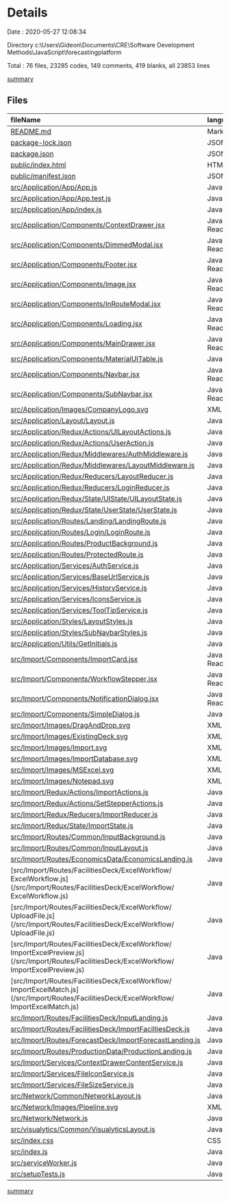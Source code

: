 # Details

Date : 2020-05-27 12:08:34

Directory c:\Users\Gideon\Documents\CRE\Software Development Methods\JavaScript\forecastingplatform

Total : 76 files, 23285 codes, 149 comments, 419 blanks, all 23853 lines

[summary](results.md)

## Files

| fileName                                                                                                                                        | language         |   code | comment | blank |  total |
| :---------------------------------------------------------------------------------------------------------------------------------------------- | :--------------- | -----: | ------: | ----: | -----: |
| [README.md](/README.md)                                                                                                                         | Markdown         |     37 |       0 |    32 |     69 |
| [package-lock.json](/package-lock.json)                                                                                                         | JSON             | 18,761 |       0 |     1 | 18,762 |
| [package.json](/package.json)                                                                                                                   | JSON             |     53 |       0 |     1 |     54 |
| [public/index.html](/public/index.html)                                                                                                         | HTML             |     18 |      23 |     3 |     44 |
| [public/manifest.json](/public/manifest.json)                                                                                                   | JSON             |     25 |       0 |     1 |     26 |
| [src/Application/App/App.js](/src/Application/App/App.js)                                                                                       | JavaScript       |     22 |       4 |     4 |     30 |
| [src/Application/App/App.test.js](/src/Application/App/App.test.js)                                                                             | JavaScript       |      8 |       0 |     2 |     10 |
| [src/Application/App/index.js](/src/Application/App/index.js)                                                                                   | JavaScript       |      2 |       0 |     2 |      4 |
| [src/Application/Components/ContextDrawer.jsx](/src/Application/Components/ContextDrawer.jsx)                                                   | JavaScript React |     65 |       0 |     7 |     72 |
| [src/Application/Components/DimmedModal.jsx](/src/Application/Components/DimmedModal.jsx)                                                       | JavaScript React |     27 |       0 |     2 |     29 |
| [src/Application/Components/Footer.jsx](/src/Application/Components/Footer.jsx)                                                                 | JavaScript React |     21 |       3 |     6 |     30 |
| [src/Application/Components/Image.jsx](/src/Application/Components/Image.jsx)                                                                   | JavaScript React |      7 |       0 |     4 |     11 |
| [src/Application/Components/InRouteModal.jsx](/src/Application/Components/InRouteModal.jsx)                                                     | JavaScript React |     30 |       0 |     4 |     34 |
| [src/Application/Components/Loading.jsx](/src/Application/Components/Loading.jsx)                                                               | JavaScript React |     21 |       0 |     6 |     27 |
| [src/Application/Components/MainDrawer.jsx](/src/Application/Components/MainDrawer.jsx)                                                         | JavaScript React |    113 |       1 |     7 |    121 |
| [src/Application/Components/MaterialUITable.js](/src/Application/Components/MaterialUITable.js)                                                 | JavaScript       |    352 |       1 |    27 |    380 |
| [src/Application/Components/Navbar.jsx](/src/Application/Components/Navbar.jsx)                                                                 | JavaScript React |    112 |       0 |     6 |    118 |
| [src/Application/Components/SubNavbar.jsx](/src/Application/Components/SubNavbar.jsx)                                                           | JavaScript React |     80 |       1 |     8 |     89 |
| [src/Application/Images/CompanyLogo.svg](/src/Application/Images/CompanyLogo.svg)                                                               | XML              |     10 |       0 |     0 |     10 |
| [src/Application/Layout/Layout.js](/src/Application/Layout/Layout.js)                                                                           | JavaScript       |     90 |       0 |    11 |    101 |
| [src/Application/Redux/Actions/UILayoutActions.js](/src/Application/Redux/Actions/UILayoutActions.js)                                           | JavaScript       |    193 |       5 |     9 |    207 |
| [src/Application/Redux/Actions/UserAction.js](/src/Application/Redux/Actions/UserAction.js)                                                     | JavaScript       |    110 |       0 |    13 |    123 |
| [src/Application/Redux/Middlewares/AuthMiddleware.js](/src/Application/Redux/Middlewares/AuthMiddleware.js)                                     | JavaScript       |      0 |       0 |     1 |      1 |
| [src/Application/Redux/Middlewares/LayoutMiddleware.js](/src/Application/Redux/Middlewares/LayoutMiddleware.js)                                 | JavaScript       |      6 |       2 |     2 |     10 |
| [src/Application/Redux/Reducers/LayoutReducer.js](/src/Application/Redux/Reducers/LayoutReducer.js)                                             | JavaScript       |    173 |       7 |     7 |    187 |
| [src/Application/Redux/Reducers/LoginReducer.js](/src/Application/Redux/Reducers/LoginReducer.js)                                               | JavaScript       |     60 |       0 |     2 |     62 |
| [src/Application/Redux/State/UIState/UILayoutState.js](/src/Application/Redux/State/UIState/UILayoutState.js)                                   | JavaScript       |     15 |       0 |     8 |     23 |
| [src/Application/Redux/State/UserState/UserState.js](/src/Application/Redux/State/UserState/UserState.js)                                       | JavaScript       |     18 |       0 |     1 |     19 |
| [src/Application/Routes/Landing/LandingRoute.js](/src/Application/Routes/Landing/LandingRoute.js)                                               | JavaScript       |     71 |       1 |     6 |     78 |
| [src/Application/Routes/Login/LoginRoute.js](/src/Application/Routes/Login/LoginRoute.js)                                                       | JavaScript       |    134 |       1 |     7 |    142 |
| [src/Application/Routes/ProductBackground.js](/src/Application/Routes/ProductBackground.js)                                                     | JavaScript       |     21 |       0 |     5 |     26 |
| [src/Application/Routes/ProtectedRoute.js](/src/Application/Routes/ProtectedRoute.js)                                                           | JavaScript       |     33 |       0 |     6 |     39 |
| [src/Application/Services/AuthService.js](/src/Application/Services/AuthService.js)                                                             | JavaScript       |     23 |       0 |     4 |     27 |
| [src/Application/Services/BaseUrlService.js](/src/Application/Services/BaseUrlService.js)                                                       | JavaScript       |      4 |       0 |     2 |      6 |
| [src/Application/Services/HistoryService.js](/src/Application/Services/HistoryService.js)                                                       | JavaScript       |      3 |       0 |     2 |      5 |
| [src/Application/Services/IconsService.js](/src/Application/Services/IconsService.js)                                                           | JavaScript       |     23 |       0 |     5 |     28 |
| [src/Application/Services/ToolTipService.js](/src/Application/Services/ToolTipService.js)                                                       | JavaScript       |      0 |       1 |     1 |      2 |
| [src/Application/Styles/LayoutStyles.js](/src/Application/Styles/LayoutStyles.js)                                                               | JavaScript       |    216 |       8 |     6 |    230 |
| [src/Application/Styles/SubNavbarStyles.js](/src/Application/Styles/SubNavbarStyles.js)                                                         | JavaScript       |     60 |       0 |     3 |     63 |
| [src/Application/Utils/GetInitials.js](/src/Application/Utils/GetInitials.js)                                                                   | JavaScript       |      6 |       0 |     2 |      8 |
| [src/Import/Components/ImportCard.jsx](/src/Import/Components/ImportCard.jsx)                                                                   | JavaScript React |     73 |      12 |     5 |     90 |
| [src/Import/Components/WorkflowStepper.jsx](/src/Import/Components/WorkflowStepper.jsx)                                                         | JavaScript React |     55 |       0 |     8 |     63 |
| [src/Import/Components/NotificationDialog.jsx](/src/Import/Components/NotificationDialog.jsx)                                                   | JavaScript React |     50 |       7 |     6 |     63 |
| [src/Import/Components/SimpleDialog.js](/src/Import/Components/SimpleDialog.js)                                                                 | JavaScript       |     86 |       3 |     6 |     95 |
| [src/Import/Images/DragAndDrop.svg](/src/Import/Images/DragAndDrop.svg)                                                                         | XML              |     79 |       0 |     1 |     80 |
| [src/Import/Images/ExistingDeck.svg](/src/Import/Images/ExistingDeck.svg)                                                                       | XML              |     17 |       0 |     0 |     17 |
| [src/Import/Images/Import.svg](/src/Import/Images/Import.svg)                                                                                   | XML              |     43 |       1 |     1 |     45 |
| [src/Import/Images/ImportDatabase.svg](/src/Import/Images/ImportDatabase.svg)                                                                   | XML              |     52 |       1 |     2 |     55 |
| [src/Import/Images/MSExcel.svg](/src/Import/Images/MSExcel.svg)                                                                                 | XML              |      7 |       0 |     0 |      7 |
| [src/Import/Images/Notepad.svg](/src/Import/Images/Notepad.svg)                                                                                 | XML              |     50 |       1 |     1 |     52 |
| [src/Import/Redux/Actions/ImportActions.js](/src/Import/Redux/Actions/ImportActions.js)                                                         | JavaScript       |     28 |       0 |     2 |     30 |
| [src/Import/Redux/Actions/SetStepperActions.js](/src/Import/Redux/Actions/SetStepperActions.js)                                                 | JavaScript       |     62 |       0 |     2 |     64 |
| [src/Import/Redux/Reducers/ImportReducer.js](/src/Import/Redux/Reducers/ImportReducer.js)                                                       | JavaScript       |     90 |       2 |     9 |    101 |
| [src/Import/Redux/State/ImportState.js](/src/Import/Redux/State/ImportState.js)                                                                 | JavaScript       |     16 |       0 |     4 |     20 |
| [src/Import/Routes/Common/InputBackground.js](/src/Import/Routes/Common/InputBackground.js)                                                     | JavaScript       |     21 |       0 |     5 |     26 |
| [src/Import/Routes/Common/InputLayout.js](/src/Import/Routes/Common/InputLayout.js)                                                             | JavaScript       |     64 |       0 |     9 |     73 |
| [src/Import/Routes/EconomicsData/EconomicsLanding.js](/src/Import/Routes/EconomicsData/EconomicsLanding.js)                                     | JavaScript       |     11 |       0 |     4 |     15 |
| [src/Import/Routes/FacilitiesDeck/ExcelWorkflow/ ExcelWorkflow.js](/src/Import/Routes/FacilitiesDeck/ExcelWorkflow/ ExcelWorkflow.js)           | JavaScript       |    159 |       3 |     9 |    171 |
| [src/Import/Routes/FacilitiesDeck/ExcelWorkflow/ UploadFile.js](/src/Import/Routes/FacilitiesDeck/ExcelWorkflow/ UploadFile.js)                 | JavaScript       |    293 |       1 |     9 |    303 |
| [src/Import/Routes/FacilitiesDeck/ExcelWorkflow/ ImportExcelPreview.js](/src/Import/Routes/FacilitiesDeck/ExcelWorkflow/ ImportExcelPreview.js) | JavaScript       |    154 |       3 |    14 |    171 |
| [src/Import/Routes/FacilitiesDeck/ExcelWorkflow/ ImportExcelMatch.js](/src/Import/Routes/FacilitiesDeck/ExcelWorkflow/ ImportExcelMatch.js)     | JavaScript       |    363 |      13 |    25 |    401 |
| [src/Import/Routes/FacilitiesDeck/InputLanding.js](/src/Import/Routes/FacilitiesDeck/InputLanding.js)                                           | JavaScript       |    116 |       4 |    11 |    131 |
| [src/Import/Routes/FacilitiesDeck/ImportFaciltiesDeck.js](/src/Import/Routes/FacilitiesDeck/ImportFaciltiesDeck.js)                             | JavaScript       |     60 |       0 |     5 |     65 |
| [src/Import/Routes/ForecastDeck/ImportForecastLanding.js](/src/Import/Routes/ForecastDeck/ImportForecastLanding.js)                             | JavaScript       |     74 |       2 |     6 |     82 |
| [src/Import/Routes/ProductionData/ProductionLanding.js](/src/Import/Routes/ProductionData/ProductionLanding.js)                                 | JavaScript       |     11 |       0 |     4 |     15 |
| [src/Import/Services/ContextDrawerContentService.js](/src/Import/Services/ContextDrawerContentService.js)                                       | JavaScript       |     13 |       0 |     5 |     18 |
| [src/Import/Services/FileIconService.js](/src/Import/Services/FileIconService.js)                                                               | JavaScript       |     13 |       0 |     4 |     17 |
| [src/Import/Services/FileSizeService.js](/src/Import/Services/FileSizeService.js)                                                               | JavaScript       |      9 |       0 |     3 |     12 |
| [src/Network/Common/NetworkLayout.js](/src/Network/Common/NetworkLayout.js)                                                                     | JavaScript       |     11 |       0 |     4 |     15 |
| [src/Network/Images/Pipeline.svg](/src/Network/Images/Pipeline.svg)                                                                             | XML              |      1 |       0 |     0 |      1 |
| [src/Network/Network.js](/src/Network/Network.js)                                                                                               | JavaScript       |     17 |       0 |     3 |     20 |
| [src/visualytics/Common/VisualyticsLayout.js](/src/visualytics/Common/VisualyticsLayout.js)                                                     | JavaScript       |     11 |       0 |     4 |     15 |
| [src/index.css](/src/index.css)                                                                                                                 | CSS              |     15 |       0 |     2 |     17 |
| [src/index.js](/src/index.js)                                                                                                                   | JavaScript       |     39 |       3 |     6 |     48 |
| [src/serviceWorker.js](/src/serviceWorker.js)                                                                                                   | JavaScript       |     98 |      31 |    13 |    142 |
| [src/setupTests.js](/src/setupTests.js)                                                                                                         | JavaScript       |      1 |       4 |     1 |      6 |

[summary](results.md)
